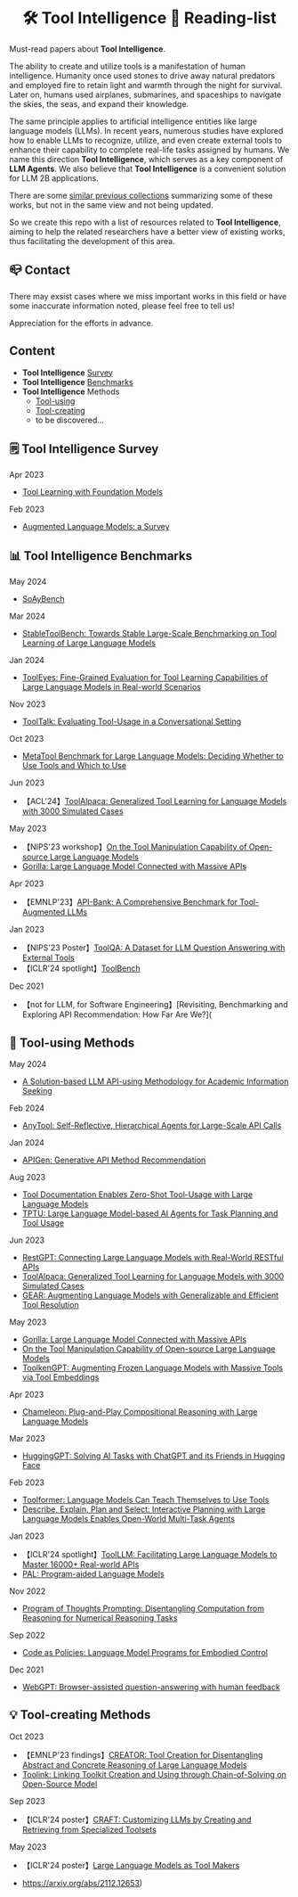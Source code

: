 <div style="text-align: center;">
    <h1>🛠️ Tool Intelligence 🤖️ Reading-list </h1>
</div>

Must-read papers about **Tool Intelligence**.

The ability to create and utilize tools is a manifestation of human intelligence. Humanity once used stones to drive away natural predators and employed fire to retain light and warmth through the night for survival. Later on, humans used airplanes, submarines, and spaceships to navigate the skies, the seas, and expand their knowledge. 

The same principle applies to artificial intelligence entities like large language models (LLMs). In recent years, numerous studies have explored how to enable LLMs to recognize, utilize, and even create external tools to enhance their capability to complete real-life tasks assigned by humans. We name this direction **Tool Intelligence**, which serves as a key component of **LLM Agents**. We also believe that **Tool Intelligence** is a convenient solution for LLM 2B applications.

There are some [similar previous collections](https://github.com/thunlp/ToolLearningPapers) summarizing some of these works, but not in the same view and not being updated.

So we create this repo with a list of resources related to **Tool Intelligence**, aiming to help the related researchers have a better view of existing works, thus facilitating the development of this area.

## 📪 Contact

There may exsist cases where we miss important works in this field or have some inaccurate information noted, please feel free to tell us! 

Appreciation for the efforts in advance.

## Content

* **Tool Intelligence** [Survey](https://github.com/WangYC-99/ToolIntelligence_Reading_List/blob/master/readme.md#%EF%B8%8F-tool-intelligence-survey)
* **Tool Intelligence** [Benchmarks](https://github.com/WangYC-99/ToolIntelligence_Reading_List/blob/master/readme.md#-tool-intelligence-benchmarks)
* **Tool Intelligence** Methods
  * [Tool-using](https://github.com/WangYC-99/ToolIntelligence_Reading_List/blob/master/readme.md#-tool-using-methods)
  * [Tool-creating](https://github.com/WangYC-99/ToolIntelligence_Reading_List/blob/master/readme.md#-tool-creating-methods)
  * to be discovered...

## 🗒️ Tool Intelligence Survey

Apr 2023

* [Tool Learning with Foundation Models](https://arxiv.org/abs/2304.08354)

Feb 2023

* [Augmented Language Models: a Survey](https://arxiv.org/abs/2302.07842)

## 📊 Tool Intelligence Benchmarks

May 2024

* [SoAyBench](https://arxiv.org/abs/2405.15165)

Mar 2024

* [StableToolBench: Towards Stable Large-Scale Benchmarking on Tool Learning of Large Language Models](https://arxiv.org/abs/2403.07714)

Jan 2024

* [ToolEyes: Fine-Grained Evaluation for Tool Learning Capabilities of Large Language Models in Real-world Scenarios](https://arxiv.org/abs/2401.00741)

Nov 2023

* [ToolTalk: Evaluating Tool-Usage in a Conversational Setting](https://arxiv.org/abs/2311.10775)

Oct 2023

* [MetaTool Benchmark for Large Language Models: Deciding Whether to Use Tools and Which to Use](https://arxiv.org/abs/2310.03128)

Jun 2023

* 【ACL'24】[ToolAlpaca: Generalized Tool Learning for Language Models with 3000 Simulated Cases](https://arxiv.org/abs/2306.05301)

May 2023

* 【NIPS'23 workshop】[On the Tool Manipulation Capability of Open-source Large Language Models](https://arxiv.org/abs/2305.16504)
* [Gorilla: Large Language Model Connected with Massive APIs](https://arxiv.org/abs/2305.15334)

Apr 2023

* 【EMNLP'23】[API-Bank: A Comprehensive Benchmark for Tool-Augmented LLMs](https://arxiv.org/abs/2304.08244)

Jan 2023

* 【NIPS'23 Poster】[ToolQA: A Dataset for LLM Question Answering with External Tools](https://arxiv.org/abs/2306.13304)
* 【ICLR'24 spotlight】[ToolBench](https://github.com/OpenBMB/ToolBench)

Dec 2021

* 【not for LLM, for Software Engineering】[Revisiting, Benchmarking and Exploring API Recommendation: How Far Are We?](

## 🔨 Tool-using Methods

May 2024

* [A Solution-based LLM API-using Methodology for Academic Information Seeking](https://arxiv.org/abs/2405.15165)

Feb 2024

* [AnyTool: Self-Reflective, Hierarchical Agents for Large-Scale API Calls](https://arxiv.org/abs/2402.04253)

Jan 2024

* [APIGen: Generative API Method Recommendation](https://arxiv.org/abs/2401.15843)

Aug 2023

* [Tool Documentation Enables Zero-Shot Tool-Usage with Large Language Models](https://arxiv.org/abs/2308.00675)
* [TPTU: Large Language Model-based AI Agents for Task Planning and Tool Usage](https://arxiv.org/abs/2308.03427)

Jun 2023

* [RestGPT: Connecting Large Language Models with Real-World RESTful APIs](https://arxiv.org/abs/2306.06624)
* [ToolAlpaca: Generalized Tool Learning for Language Models with 3000 Simulated Cases](https://arxiv.org/abs/2306.05301)
* [GEAR: Augmenting Language Models with Generalizable and Efficient Tool Resolution](https://arxiv.org/abs/2307.08775)

May 2023

* [Gorilla: Large Language Model Connected with Massive APIs](https://arxiv.org/abs/2305.15334)
* [On the Tool Manipulation Capability of Open-source Large Language Models](https://arxiv.org/abs/2305.16504)
* [ToolkenGPT: Augmenting Frozen Language Models with Massive Tools via Tool Embeddings](https://arxiv.org/abs/2305.11554)

Apr 2023

* [Chameleon: Plug-and-Play Compositional Reasoning with Large Language Models](https://arxiv.org/abs/2304.09842)

Mar 2023

* [HuggingGPT: Solving AI Tasks with ChatGPT and its Friends in Hugging Face](https://arxiv.org/abs/2303.17580)

Feb 2023

* [Toolformer: Language Models Can Teach Themselves to Use Tools](https://arxiv.org/abs/2302.04761)
* [Describe, Explain, Plan and Select: Interactive Planning with Large Language Models Enables Open-World Multi-Task Agents](https://arxiv.org/abs/2302.01560)

Jan 2023

* 【ICLR'24 spotlight】[ToolLLM: Facilitating Large Language Models to Master 16000+ Real-world APIs](https://arxiv.org/abs/2307.16789)
* [PAL: Program-aided Language Models](https://arxiv.org/abs/2211.10435)

Nov 2022

* [Program of Thoughts Prompting: Disentangling Computation from Reasoning for Numerical Reasoning Tasks](https://arxiv.org/abs/2211.12588)

Sep 2022

* [Code as Policies: Language Model Programs for Embodied Control](https://arxiv.org/abs/2209.07753)

Dec 2021

* [WebGPT: Browser-assisted question-answering with human feedback](https://arxiv.org/abs/2112.09332)

## 💡 Tool-creating Methods

Oct 2023

* 【EMNLP'23 findings】[CREATOR: Tool Creation for Disentangling Abstract and Concrete Reasoning of Large Language Models](https://aclanthology.org/2023.findings-emnlp.462/)
* [Toolink: Linking Toolkit Creation and Using through Chain-of-Solving on Open-Source Model](https://arxiv.org/abs/2310.05155)

Sep 2023

* 【ICLR'24 poster】[CRAFT: Customizing LLMs by Creating and Retrieving from Specialized Toolsets](https://arxiv.org/abs/2309.17428)

May 2023

* 【ICLR'24 poster】[Large Language Models as Tool Makers](https://arxiv.org/abs/2305.17126)

* https://arxiv.org/abs/2112.12653)

